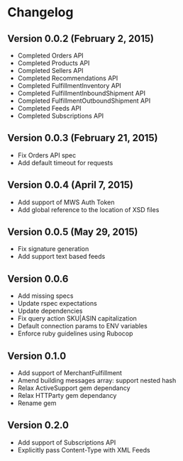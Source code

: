 Changelog
=========

Version 0.0.2 (February 2, 2015)
-----------------------------

* Completed Orders API
* Completed Products API
* Completed Sellers API
* Completed Recommendations API
* Completed FulfillmentInventory API
* Completed FulfillmentInboundShipment API
* Completed FulfillmentOutboundShipment API
* Completed Feeds API
* Completed Subscriptions API

Version 0.0.3 (February 21, 2015)
-----------------------------

* Fix Orders API spec
* Add default timeout for requests

Version 0.0.4 (April 7, 2015)
-----------------------------

* Add support of MWS Auth Token
* Add global reference to the location of XSD files

Version 0.0.5 (May 29, 2015)
-----------------------------

* Fix signature generation
* Add support text based feeds

Version 0.0.6
-----------------------------

* Add missing specs
* Update rspec expectations
* Update dependencies
* Fix query action SKU|ASIN capitalization
* Default connection params to ENV variables
* Enforce ruby guidelines using Rubocop

Version 0.1.0
-----------------------------

* Add support of MerchantFulfillment
* Amend building messages array: support nested hash
* Relax ActiveSupport gem dependancy
* Relax HTTParty gem dependancy
* Rename gem

Version 0.2.0
-----------------------------

* Add support of Subscriptions API
* Explicitly pass Content-Type with XML Feeds
